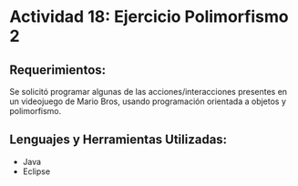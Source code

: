 # Actividad 18: Ejercicio Polimorfismo 2
## Requerimientos:
Se solicitó programar algunas de las acciones/interacciones presentes en un videojuego de Mario Bros, usando programación orientada a objetos y polimorfismo.

## Lenguajes y Herramientas Utilizadas:
* Java
* Eclipse
